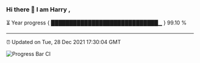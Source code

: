 ### Hi there 👋 I am Harry , 

⏳ Year progress { █████████████████████████████▁ } 99.10 %

---

⏰ Updated on Tue, 28 Dec 2021 17:30:04 GMT

![Progress Bar CI](https://github.com/duykhang68/duykhang68/workflows/Progress%20Bar%20CI/badge.svg)
